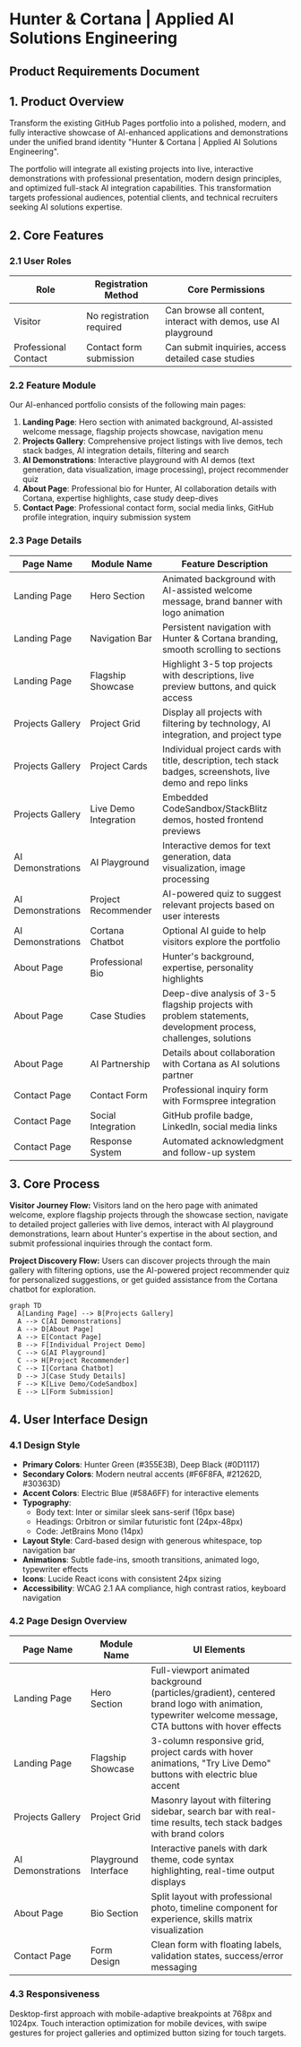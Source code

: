 # Hunter & Cortana | Applied AI Solutions Engineering
## Product Requirements Document

## 1. Product Overview

Transform the existing GitHub Pages portfolio into a polished, modern, and fully interactive showcase of AI-enhanced applications and demonstrations under the unified brand identity "Hunter & Cortana | Applied AI Solutions Engineering".

The portfolio will integrate all existing projects into live, interactive demonstrations with professional presentation, modern design principles, and optimized full-stack AI integration capabilities. This transformation targets professional audiences, potential clients, and technical recruiters seeking AI solutions expertise.

## 2. Core Features

### 2.1 User Roles

| Role | Registration Method | Core Permissions |
|------|---------------------|------------------|
| Visitor | No registration required | Can browse all content, interact with demos, use AI playground |
| Professional Contact | Contact form submission | Can submit inquiries, access detailed case studies |

### 2.2 Feature Module

Our AI-enhanced portfolio consists of the following main pages:

1. **Landing Page**: Hero section with animated background, AI-assisted welcome message, flagship projects showcase, navigation menu
2. **Projects Gallery**: Comprehensive project listings with live demos, tech stack badges, AI integration details, filtering and search
3. **AI Demonstrations**: Interactive playground with AI demos (text generation, data visualization, image processing), project recommender quiz
4. **About Page**: Professional bio for Hunter, AI collaboration details with Cortana, expertise highlights, case study deep-dives
5. **Contact Page**: Professional contact form, social media links, GitHub profile integration, inquiry submission system

### 2.3 Page Details

| Page Name | Module Name | Feature Description |
|-----------|-------------|---------------------|
| Landing Page | Hero Section | Animated background with AI-assisted welcome message, brand banner with logo animation |
| Landing Page | Navigation Bar | Persistent navigation with Hunter & Cortana branding, smooth scrolling to sections |
| Landing Page | Flagship Showcase | Highlight 3-5 top projects with descriptions, live preview buttons, and quick access |
| Projects Gallery | Project Grid | Display all projects with filtering by technology, AI integration, and project type |
| Projects Gallery | Project Cards | Individual project cards with title, description, tech stack badges, screenshots, live demo and repo links |
| Projects Gallery | Live Demo Integration | Embedded CodeSandbox/StackBlitz demos, hosted frontend previews |
| AI Demonstrations | AI Playground | Interactive demos for text generation, data visualization, image processing |
| AI Demonstrations | Project Recommender | AI-powered quiz to suggest relevant projects based on user interests |
| AI Demonstrations | Cortana Chatbot | Optional AI guide to help visitors explore the portfolio |
| About Page | Professional Bio | Hunter's background, expertise, personality highlights |
| About Page | Case Studies | Deep-dive analysis of 3-5 flagship projects with problem statements, development process, challenges, solutions |
| About Page | AI Partnership | Details about collaboration with Cortana as AI solutions partner |
| Contact Page | Contact Form | Professional inquiry form with Formspree integration |
| Contact Page | Social Integration | GitHub profile badge, LinkedIn, social media links |
| Contact Page | Response System | Automated acknowledgment and follow-up system |

## 3. Core Process

**Visitor Journey Flow:**
Visitors land on the hero page with animated welcome, explore flagship projects through the showcase section, navigate to detailed project galleries with live demos, interact with AI playground demonstrations, learn about Hunter's expertise in the about section, and submit professional inquiries through the contact form.

**Project Discovery Flow:**
Users can discover projects through the main gallery with filtering options, use the AI-powered project recommender quiz for personalized suggestions, or get guided assistance from the Cortana chatbot for exploration.

```mermaid
graph TD
  A[Landing Page] --> B[Projects Gallery]
  A --> C[AI Demonstrations]
  A --> D[About Page]
  A --> E[Contact Page]
  B --> F[Individual Project Demo]
  C --> G[AI Playground]
  C --> H[Project Recommender]
  C --> I[Cortana Chatbot]
  D --> J[Case Study Details]
  F --> K[Live Demo/CodeSandbox]
  E --> L[Form Submission]
```

## 4. User Interface Design

### 4.1 Design Style

- **Primary Colors**: Hunter Green (#355E3B), Deep Black (#0D1117)
- **Secondary Colors**: Modern neutral accents (#F6F8FA, #21262D, #30363D)
- **Accent Colors**: Electric Blue (#58A6FF) for interactive elements
- **Typography**: 
  - Body text: Inter or similar sleek sans-serif (16px base)
  - Headings: Orbitron or similar futuristic font (24px-48px)
  - Code: JetBrains Mono (14px)
- **Layout Style**: Card-based design with generous whitespace, top navigation bar
- **Animations**: Subtle fade-ins, smooth transitions, animated logo, typewriter effects
- **Icons**: Lucide React icons with consistent 24px sizing
- **Accessibility**: WCAG 2.1 AA compliance, high contrast ratios, keyboard navigation

### 4.2 Page Design Overview

| Page Name | Module Name | UI Elements |
|-----------|-------------|-------------|
| Landing Page | Hero Section | Full-viewport animated background (particles/gradient), centered brand logo with animation, typewriter welcome message, CTA buttons with hover effects |
| Landing Page | Flagship Showcase | 3-column responsive grid, project cards with hover animations, "Try Live Demo" buttons with electric blue accent |
| Projects Gallery | Project Grid | Masonry layout with filtering sidebar, search bar with real-time results, tech stack badges with brand colors |
| AI Demonstrations | Playground Interface | Interactive panels with dark theme, code syntax highlighting, real-time output displays |
| About Page | Bio Section | Split layout with professional photo, timeline component for experience, skills matrix visualization |
| Contact Page | Form Design | Clean form with floating labels, validation states, success/error messaging |

### 4.3 Responsiveness

Desktop-first approach with mobile-adaptive breakpoints at 768px and 1024px. Touch interaction optimization for mobile devices, with swipe gestures for project galleries and optimized button sizing for touch targets.

